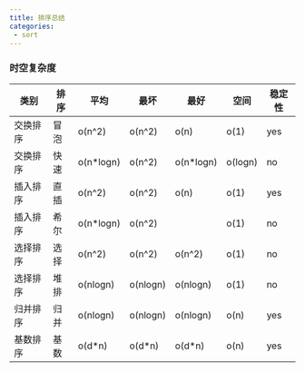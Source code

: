 ```yaml
---
title: 排序总结
categories:
 - sort
---
```


### 时空复杂度

|类别|排序|平均|最坏|最好|空间|稳定性|
|---|---|---|---|---|---|---|
|交换排序|冒泡|o(n^2)|o(n^2)|o(n)|o(1)|yes|
|交换排序|快速|o(n*logn)|o(n^2)|o(n*logn)|o(logn)|no|
|插入排序|直插|o(n^2)|o(n^2)|o(n)|o(1)|yes|
|插入排序|希尔|o(n*logn)|o(n^2)| |o(1)|no|
|选择排序|选择|o(n^2)|o(n^2)|o(n^2)|o(1)|no|
|选择排序|堆排|o(nlogn)|o(nlogn)|o(nlogn)|o(1)|no|
|归并排序|归并|o(nlogn)|o(nlogn)|o(nlogn)|o(n)|yes|
|基数排序|基数|o(d*n)|o(d*n)|o(d*n)|o(n)|yes




